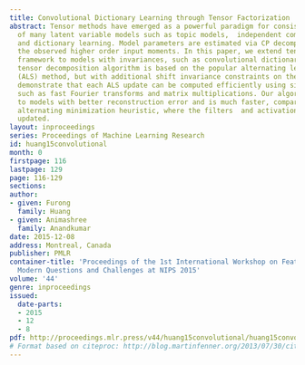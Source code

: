 ```yaml
---
title: Convolutional Dictionary Learning through Tensor Factorization
abstract: Tensor methods have emerged as a powerful paradigm for consistent learning
  of many latent variable models such as topic models,  independent component analysis
  and dictionary learning. Model parameters are estimated via CP decomposition of
  the observed higher order input moments. In this paper, we extend tensor decomposition
  framework to models with invariances, such as convolutional dictionary models.    Our
  tensor decomposition algorithm is based on the popular alternating least squares
  (ALS) method, but with additional shift invariance constraints on the factors. We
  demonstrate that each ALS update can be computed efficiently using simple operations
  such as fast Fourier transforms and matrix multiplications. Our algorithm converges
  to models with better reconstruction error and is much faster, compared to the popular
  alternating minimization heuristic, where the filters  and activation maps are alternately
  updated.
layout: inproceedings
series: Proceedings of Machine Learning Research
id: huang15convolutional
month: 0
firstpage: 116
lastpage: 129
page: 116-129
sections: 
author:
- given: Furong
  family: Huang
- given: Animashree
  family: Anandkumar
date: 2015-12-08
address: Montreal, Canada
publisher: PMLR
container-title: 'Proceedings of the 1st International Workshop on Feature Extraction:
  Modern Questions and Challenges at NIPS 2015'
volume: '44'
genre: inproceedings
issued:
  date-parts:
  - 2015
  - 12
  - 8
pdf: http://proceedings.mlr.press/v44/huang15convolutional/huang15convolutional.pdf
# Format based on citeproc: http://blog.martinfenner.org/2013/07/30/citeproc-yaml-for-bibliographies/
---
```

